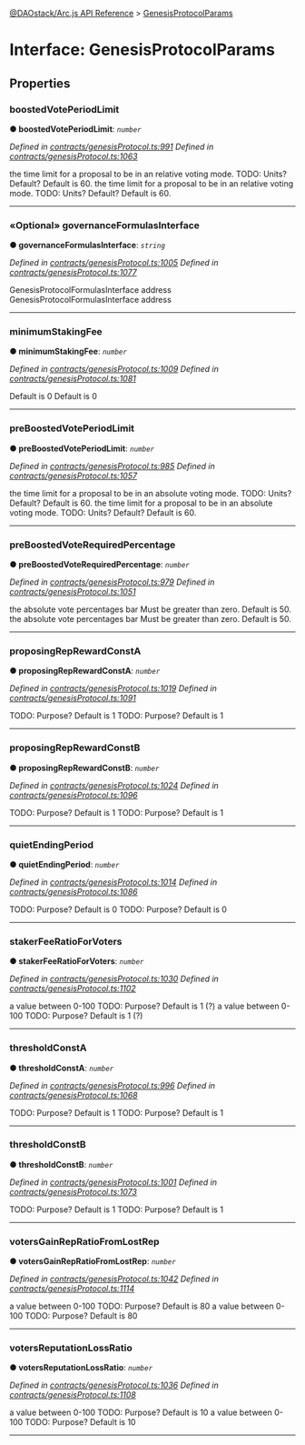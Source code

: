 [@DAOstack/Arc.js API Reference](../README.md) > [GenesisProtocolParams](../interfaces/genesisprotocolparams.md)



# Interface: GenesisProtocolParams


## Properties
<a id="boostedvoteperiodlimit"></a>

###  boostedVotePeriodLimit

**●  boostedVotePeriodLimit**:  *`number`* 

*Defined in [contracts/genesisProtocol.ts:991](https://github.com/daostack/arc.js/blob/0fff6d4/lib/contracts/genesisProtocol.ts#L991)*
*Defined in [contracts/genesisProtocol.ts:1063](https://github.com/daostack/arc.js/blob/0fff6d4/lib/contracts/genesisProtocol.ts#L1063)*



the time limit for a proposal to be in an relative voting mode. TODO: Units? Default? Default is 60. the time limit for a proposal to be in an relative voting mode. TODO: Units? Default? Default is 60.




___

<a id="governanceformulasinterface"></a>

### «Optional» governanceFormulasInterface

**●  governanceFormulasInterface**:  *`string`* 

*Defined in [contracts/genesisProtocol.ts:1005](https://github.com/daostack/arc.js/blob/0fff6d4/lib/contracts/genesisProtocol.ts#L1005)*
*Defined in [contracts/genesisProtocol.ts:1077](https://github.com/daostack/arc.js/blob/0fff6d4/lib/contracts/genesisProtocol.ts#L1077)*



GenesisProtocolFormulasInterface address GenesisProtocolFormulasInterface address




___

<a id="minimumstakingfee"></a>

###  minimumStakingFee

**●  minimumStakingFee**:  *`number`* 

*Defined in [contracts/genesisProtocol.ts:1009](https://github.com/daostack/arc.js/blob/0fff6d4/lib/contracts/genesisProtocol.ts#L1009)*
*Defined in [contracts/genesisProtocol.ts:1081](https://github.com/daostack/arc.js/blob/0fff6d4/lib/contracts/genesisProtocol.ts#L1081)*



Default is 0 Default is 0




___

<a id="preboostedvoteperiodlimit"></a>

###  preBoostedVotePeriodLimit

**●  preBoostedVotePeriodLimit**:  *`number`* 

*Defined in [contracts/genesisProtocol.ts:985](https://github.com/daostack/arc.js/blob/0fff6d4/lib/contracts/genesisProtocol.ts#L985)*
*Defined in [contracts/genesisProtocol.ts:1057](https://github.com/daostack/arc.js/blob/0fff6d4/lib/contracts/genesisProtocol.ts#L1057)*



the time limit for a proposal to be in an absolute voting mode. TODO: Units? Default? Default is 60. the time limit for a proposal to be in an absolute voting mode. TODO: Units? Default? Default is 60.




___

<a id="preboostedvoterequiredpercentage"></a>

###  preBoostedVoteRequiredPercentage

**●  preBoostedVoteRequiredPercentage**:  *`number`* 

*Defined in [contracts/genesisProtocol.ts:979](https://github.com/daostack/arc.js/blob/0fff6d4/lib/contracts/genesisProtocol.ts#L979)*
*Defined in [contracts/genesisProtocol.ts:1051](https://github.com/daostack/arc.js/blob/0fff6d4/lib/contracts/genesisProtocol.ts#L1051)*



the absolute vote percentages bar Must be greater than zero. Default is 50. the absolute vote percentages bar Must be greater than zero. Default is 50.




___

<a id="proposingreprewardconsta"></a>

###  proposingRepRewardConstA

**●  proposingRepRewardConstA**:  *`number`* 

*Defined in [contracts/genesisProtocol.ts:1019](https://github.com/daostack/arc.js/blob/0fff6d4/lib/contracts/genesisProtocol.ts#L1019)*
*Defined in [contracts/genesisProtocol.ts:1091](https://github.com/daostack/arc.js/blob/0fff6d4/lib/contracts/genesisProtocol.ts#L1091)*



TODO: Purpose? Default is 1 TODO: Purpose? Default is 1




___

<a id="proposingreprewardconstb"></a>

###  proposingRepRewardConstB

**●  proposingRepRewardConstB**:  *`number`* 

*Defined in [contracts/genesisProtocol.ts:1024](https://github.com/daostack/arc.js/blob/0fff6d4/lib/contracts/genesisProtocol.ts#L1024)*
*Defined in [contracts/genesisProtocol.ts:1096](https://github.com/daostack/arc.js/blob/0fff6d4/lib/contracts/genesisProtocol.ts#L1096)*



TODO: Purpose? Default is 1 TODO: Purpose? Default is 1




___

<a id="quietendingperiod"></a>

###  quietEndingPeriod

**●  quietEndingPeriod**:  *`number`* 

*Defined in [contracts/genesisProtocol.ts:1014](https://github.com/daostack/arc.js/blob/0fff6d4/lib/contracts/genesisProtocol.ts#L1014)*
*Defined in [contracts/genesisProtocol.ts:1086](https://github.com/daostack/arc.js/blob/0fff6d4/lib/contracts/genesisProtocol.ts#L1086)*



TODO: Purpose? Default is 0 TODO: Purpose? Default is 0




___

<a id="stakerfeeratioforvoters"></a>

###  stakerFeeRatioForVoters

**●  stakerFeeRatioForVoters**:  *`number`* 

*Defined in [contracts/genesisProtocol.ts:1030](https://github.com/daostack/arc.js/blob/0fff6d4/lib/contracts/genesisProtocol.ts#L1030)*
*Defined in [contracts/genesisProtocol.ts:1102](https://github.com/daostack/arc.js/blob/0fff6d4/lib/contracts/genesisProtocol.ts#L1102)*



a value between 0-100 TODO: Purpose? Default is 1 (?) a value between 0-100 TODO: Purpose? Default is 1 (?)




___

<a id="thresholdconsta"></a>

###  thresholdConstA

**●  thresholdConstA**:  *`number`* 

*Defined in [contracts/genesisProtocol.ts:996](https://github.com/daostack/arc.js/blob/0fff6d4/lib/contracts/genesisProtocol.ts#L996)*
*Defined in [contracts/genesisProtocol.ts:1068](https://github.com/daostack/arc.js/blob/0fff6d4/lib/contracts/genesisProtocol.ts#L1068)*



TODO: Purpose? Default is 1 TODO: Purpose? Default is 1




___

<a id="thresholdconstb"></a>

###  thresholdConstB

**●  thresholdConstB**:  *`number`* 

*Defined in [contracts/genesisProtocol.ts:1001](https://github.com/daostack/arc.js/blob/0fff6d4/lib/contracts/genesisProtocol.ts#L1001)*
*Defined in [contracts/genesisProtocol.ts:1073](https://github.com/daostack/arc.js/blob/0fff6d4/lib/contracts/genesisProtocol.ts#L1073)*



TODO: Purpose? Default is 1 TODO: Purpose? Default is 1




___

<a id="votersgainrepratiofromlostrep"></a>

###  votersGainRepRatioFromLostRep

**●  votersGainRepRatioFromLostRep**:  *`number`* 

*Defined in [contracts/genesisProtocol.ts:1042](https://github.com/daostack/arc.js/blob/0fff6d4/lib/contracts/genesisProtocol.ts#L1042)*
*Defined in [contracts/genesisProtocol.ts:1114](https://github.com/daostack/arc.js/blob/0fff6d4/lib/contracts/genesisProtocol.ts#L1114)*



a value between 0-100 TODO: Purpose? Default is 80 a value between 0-100 TODO: Purpose? Default is 80




___

<a id="votersreputationlossratio"></a>

###  votersReputationLossRatio

**●  votersReputationLossRatio**:  *`number`* 

*Defined in [contracts/genesisProtocol.ts:1036](https://github.com/daostack/arc.js/blob/0fff6d4/lib/contracts/genesisProtocol.ts#L1036)*
*Defined in [contracts/genesisProtocol.ts:1108](https://github.com/daostack/arc.js/blob/0fff6d4/lib/contracts/genesisProtocol.ts#L1108)*



a value between 0-100 TODO: Purpose? Default is 10 a value between 0-100 TODO: Purpose? Default is 10




___


